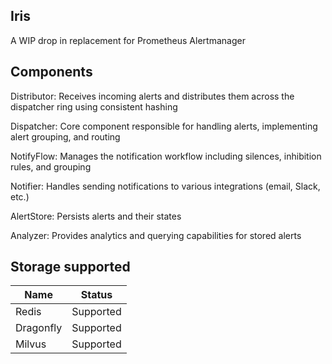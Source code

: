 ## Iris
A WIP drop in replacement for Prometheus Alertmanager

## Components

Distributor: Receives incoming alerts and distributes them across the dispatcher ring using consistent hashing

Dispatcher: Core component responsible for handling alerts, implementing alert grouping, and routing

NotifyFlow: Manages the notification workflow including silences, inhibition rules, and grouping

Notifier: Handles sending notifications to various integrations (email, Slack, etc.)

AlertStore: Persists alerts and their states

Analyzer: Provides analytics and querying capabilities for stored alerts

## Storage supported
| Name      | Status   |
|-----------|:--------:|
| Redis     |Supported |
| Dragonfly |Supported |
| Milvus    |Supported |